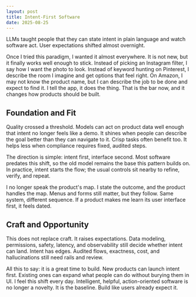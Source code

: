 ```yaml
---
layout: post
title: Intent-First Software
date: 2025-08-25
---
```


LLMs taught people that they can state intent in plain language and watch software act. User expectations shifted almost overnight.

Once I tried this paradigm, I wanted it almost everywhere. It is not new, but it finally works well enough to stick. Instead of picking an Instagram filter, I say how I want the photo to look. Instead of keyword hunting on Pinterest, I describe the room I imagine and get options that feel right. On Amazon, I may not know the product name, but I can describe the job to be done and expect to find it. I tell the app, it does the thing. That is the bar now, and it changes how products should be built.

## Foundation and Fit

Quality crossed a threshold. Models can act on product data well enough that intent no longer feels like a demo. It shines when people can describe the goal better than they can navigate to it. Crisp tasks often benefit too. It helps less when compliance requires fixed, audited steps.

The direction is simple: intent first, interface second. Most software predates this shift, so the old model remains the base this pattern builds on. In practice, intent starts the flow; the usual controls sit nearby to refine, verify, and repeat.

I no longer speak the product's map. I state the outcome, and the product handles the map. Menus and forms still matter, but they follow. Same system, different sequence. If a product makes me learn its user interface first, it feels dated.

## Craft and Opportunity

This does not replace craft. It raises expectations. Data modeling, permissions, safety, latency, and observability still decide whether intent can land. Intent has edges. Audited flows, exactness, cost, and hallucinations still need rails and review.

All this to say: it is a great time to build. New products can launch intent first. Existing ones can expand what people can do without burying them in UI. I feel this shift every day. Intelligent, helpful, action-oriented software is no longer a novelty. It is the baseline. Build like users already expect it.
